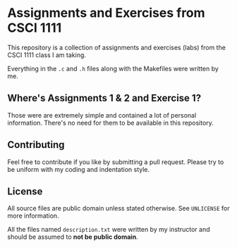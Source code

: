 # Assignments and Exercises from CSCI 1111
This repository is a collection of assignments and exercises (labs) from the
CSCI 1111 class I am taking.

Everything in the `.c` and `.h` files along with the Makefiles were written by
me.

## Where's Assignments 1 & 2 and Exercise 1?
Those were are extremely simple and contained a lot of personal information.
There's no need for them to be available in this repository.

## Contributing
Feel free to contribute if you like by submitting a pull request. Please try to
be uniform with my coding and indentation style.

## License
All source files are public domain unless stated otherwise. See `UNLICENSE` for
more information.

All the files named `description.txt` were written by my instructor and should
be assumed to **not be public domain**.
